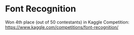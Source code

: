 # Font Recognition

Won 4th place (out of 50 contestants) in Kaggle Competition: https://www.kaggle.com/competitions/font-recognition/
